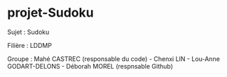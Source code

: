 # projet-Sudoku

Sujet : Sudoku

Filière : LDDMP

Groupe :  Mahé CASTREC (responsable du code)
         - Chenxi LIN
         - Lou-Anne GODART-DELONS
         - Déborah MOREL (respnsable Github)
         
